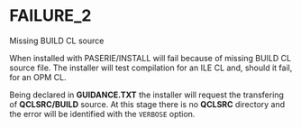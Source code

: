 # FAILURE_2
Missing BUILD CL source 

When installed with PASERIE/INSTALL will fail because of missing BUILD CL source file.
The installer will test compilation for an ILE CL and, should it fail, for an OPM CL.

Being declared in **GUIDANCE.TXT** the installer will request the transfering of **QCLSRC/BUILD** source. 
At this stage there is no **QCLSRC** directory and the error will be identified with the `VERBOSE` option.


